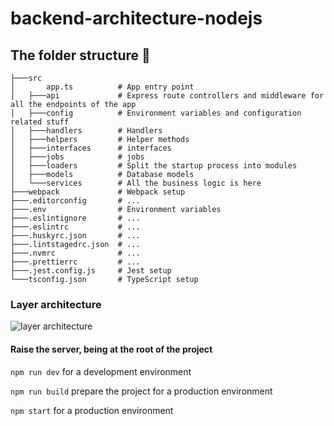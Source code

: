 # backend-architecture-nodejs

## The folder structure 🏢

```structure
├───src
│       app.ts          # App entry point
│   ├───api             # Express route controllers and middleware for all the endpoints of the app
│   ├───config          # Environment variables and configuration related stuff
│   ├───handlers        # Handlers
│   ├───helpers         # Helper methods
│   ├───interfaces      # interfaces
│   ├───jobs            # jobs
│   ├───loaders         # Split the startup process into modules
│   ├───models          # Database models
│   └───services        # All the business logic is here
├───webpack             # Webpack setup
├───.editorconfig       # ...
├───.env                # Environment variables
├───.eslintignore       # ...
├───.eslintrc           # ...
├───.huskyrc.json       # ...
├───.lintstagedrc.json  # ...
├───.nvmrc              # ...
├───.prettierrc         # ...
├───.jest.config.js     # Jest setup
└───tsconfig.json       # TypeScript setup
```

### Layer architecture

![layer architecture](https://user-images.githubusercontent.com/50475272/107291078-9759fc80-6a35-11eb-8c7a-c0ca3e9c71ac.png)

#### Raise the server, being at the root of the project

`npm run dev` for a development environment

`npm run build` prepare the project for a production environment

`npm start` for a production environment
